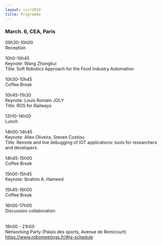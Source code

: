 ```yaml
---
layout: iccr2019
title: Programme
---
```


<div class="row">
  <!-- <div class="card">
   <div class="card-header">
     Day 0
     <h3>Nov. 21</h3>
   </div>
   <div class="card-block">
   <div class="container">
    <div class="row">
      <div class="col-md-2"> 18:00</div>
      <div class="col-md-9"> Networking Party (Palais des sports, Avenue de Remicourt) </div>
    </div>
  </div>
 </div>
</div> -->

  <div class="card">
    <div class="card-header">
      <h3>March. 6, CEA, Paris
      </h3>
    </div>
    <div class="card-block">
      <div class="container">
        <div class="row">
          <div class="col-md-2">09h30-10h00</div>
          <div class="col-md-9">Reception</div>
        </div>
        <br />
        <div class="row">
          <div class="col-md-2">10h0-10h45</div>
          <div class="col-md-9">Keynote: Wang Zhongkui<br />
            Title: Soft Robotics Approach for the Food Industry Automation
          </div>
        </div>
        <br />
        <div class="row">
          <div class="col-md-2">10h30-10h45</div>
          <div class="col-md-9">Coffee Break</div>
        </div>
        <br />
        <div class="row">
          <div class="col-md-2">10h45-11h30</div>
          <div class="col-md-9">Keynote: Louis Romain JOLY <br/>
          Title: ROS for Railways
          </div>
        </div>
        <br />
        <div class="row">
          <div class="col-md-2">12h10-14h00</div>
          <div class="col-md-9">Lunch</div>
        </div>
        <br />
         <div class="row">
          <div class="col-md-2">14h00-14h45</div>
          <div class="col-md-9">Keynote: Allex Oliveira, Steven Costiou<br />
            Title: Remote and live debugging of IOT applications: tools for researchers and developers.
          </div>
        </div>
        <br />
        <div class="row">
          <div class="col-md-2">14h45-15h00</div>
          <div class="col-md-9">Coffee Break</div>
        </div>
        <br />
        <div class="row">
          <div class="col-md-2">15h00-15h45</div>
          <div class="col-md-9">Keynote: Ibrahim A. Hameed
          </div>
        </div>
        <br />
        <div class="row">
          <div class="col-md-2">15h45-16h00</div>
          <div class="col-md-9">Coffee Break</div>
        </div>
        <br />
        <div class="row">
          <div class="col-md-2">16h00-17h00</div>
          <div class="col-md-9">Discussion collaboration
          </div>
        </div>
        <br />
      </div>
      <br />
      <div class="row">
        <div class="col-md-2"> 18h00 - 21h00</div>
        <div class="col-md-9"> Networking Party (Palais des sports, Avenue de Remicourt) <a
            href="https://www.robomeetings.fr/#tg-schedule"> https://www.robomeetings.fr/#tg-schedule</a> </div>
      </div>
      <br />

  </div>
</div>
<br />

</div>
</div>
